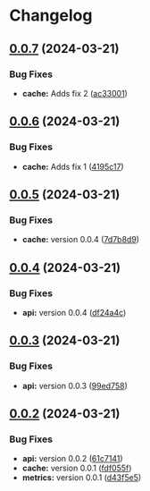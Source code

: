 # Changelog

## [0.0.7](https://github.com/coderkakarrot/monorepo-pkg-automation-bot-example/compare/v0.0.6...v0.0.7) (2024-03-21)


### Bug Fixes

* **cache:** Adds fix 2 ([ac33001](https://github.com/coderkakarrot/monorepo-pkg-automation-bot-example/commit/ac3300148212ab8aa569eb155cb9f7b5d5b2af51))

## [0.0.6](https://github.com/coderkakarrot/monorepo-pkg-automation-bot-example/compare/v0.0.5...v0.0.6) (2024-03-21)


### Bug Fixes

* **cache:** Adds fix 1 ([4195c17](https://github.com/coderkakarrot/monorepo-pkg-automation-bot-example/commit/4195c17ac1f5b4b71d756df9273b7d9021d8305c))

## [0.0.5](https://github.com/coderkakarrot/monorepo-pkg-automation-bot-example/compare/v0.0.4...v0.0.5) (2024-03-21)


### Bug Fixes

* **cache:** version 0.0.4 ([7d7b8d9](https://github.com/coderkakarrot/monorepo-pkg-automation-bot-example/commit/7d7b8d91e38283167bf8b7656cfbfb288c63860d))

## [0.0.4](https://github.com/coderkakarrot/monorepo-pkg-automation-bot-example/compare/v0.0.3...v0.0.4) (2024-03-21)


### Bug Fixes

* **api:** version 0.0.4 ([df24a4c](https://github.com/coderkakarrot/monorepo-pkg-automation-bot-example/commit/df24a4c5b6619a5cb08957d47c4abdea4b65f7ab))

## [0.0.3](https://github.com/coderkakarrot/monorepo-pkg-automation-bot-example/compare/v0.0.2...v0.0.3) (2024-03-21)


### Bug Fixes

* **api:** version 0.0.3 ([99ed758](https://github.com/coderkakarrot/monorepo-pkg-automation-bot-example/commit/99ed758e386e81303d8f954b4337f1a4e6412601))

## [0.0.2](https://github.com/coderkakarrot/monorepo-pkg-automation-bot-example/compare/v0.0.1...v0.0.2) (2024-03-21)


### Bug Fixes

* **api:** version 0.0.2 ([61c7141](https://github.com/coderkakarrot/monorepo-pkg-automation-bot-example/commit/61c714182ba30b5496e7b6b3326cbcb300a249d7))
* **cache:** version 0.0.1 ([fdf055f](https://github.com/coderkakarrot/monorepo-pkg-automation-bot-example/commit/fdf055f5dc978203099a8e5686b1c20a8cb23adc))
* **metrics:** version 0.0.1 ([d43f5e5](https://github.com/coderkakarrot/monorepo-pkg-automation-bot-example/commit/d43f5e58225f3999c1c36a88ea4fcee426e6ecdf))

